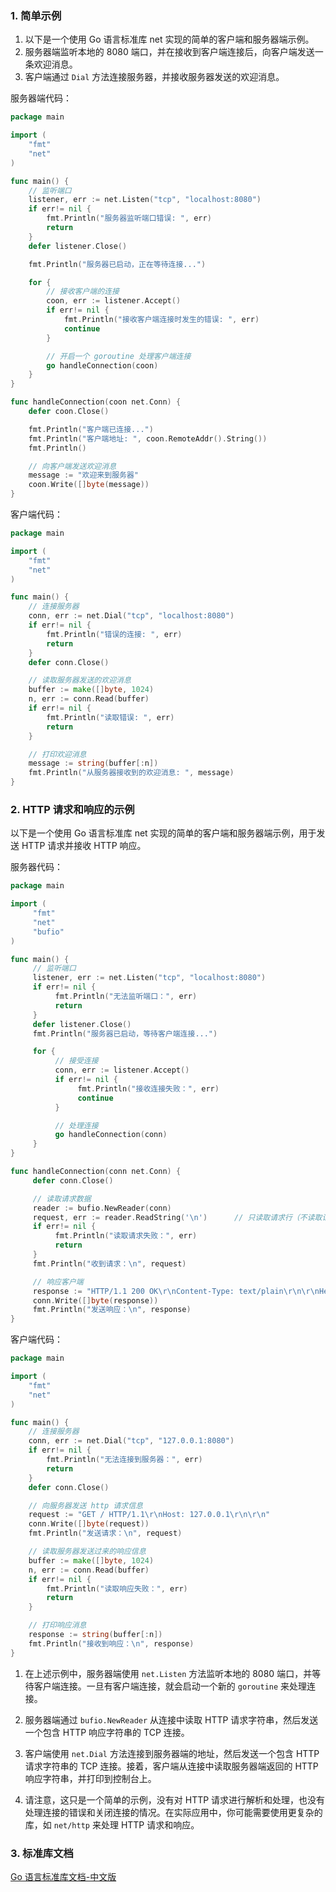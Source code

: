 ### 1. 简单示例
1. 以下是一个使用 Go 语言标准库 net 实现的简单的客户端和服务器端示例。
2. 服务器端监听本地的 8080 端口，并在接收到客户端连接后，向客户端发送一条欢迎消息。
3. 客户端通过 ```Dial``` 方法连接服务器，并接收服务器发送的欢迎消息。

服务器端代码：
```go
package main

import (
    "fmt"
    "net"
)

func main() {
    // 监听端口
    listener, err := net.Listen("tcp", "localhost:8080")
    if err!= nil {
        fmt.Println("服务器监听端口错误: ", err)
        return
    }
    defer listener.Close()

    fmt.Println("服务器已启动，正在等待连接...")

    for {
        // 接收客户端的连接
        coon, err := listener.Accept()
        if err!= nil {
            fmt.Println("接收客户端连接时发生的错误: ", err)
            continue
        }

        // 开启一个 goroutine 处理客户端连接
        go handleConnection(coon)
    }
}

func handleConnection(coon net.Conn) {
    defer coon.Close()

    fmt.Println("客户端已连接...")
    fmt.Println("客户端地址: ", coon.RemoteAddr().String())
    fmt.Println()

    // 向客户端发送欢迎消息
    message := "欢迎来到服务器"
    coon.Write([]byte(message))
}
```

客户端代码：
```go
package main

import (
    "fmt"
    "net"
)

func main() {
    // 连接服务器
    conn, err := net.Dial("tcp", "localhost:8080")
    if err!= nil {
        fmt.Println("错误的连接: ", err)
        return
    }
    defer conn.Close()

    // 读取服务器发送的欢迎消息
    buffer := make([]byte, 1024)
    n, err := conn.Read(buffer)
    if err!= nil {
        fmt.Println("读取错误: ", err)
        return
    }

    // 打印欢迎消息
    message := string(buffer[:n])
    fmt.Println("从服务器接收到的欢迎消息: ", message)
}
```


### 2. HTTP 请求和响应的示例
以下是一个使用 Go 语言标准库 net 实现的简单的客户端和服务器端示例，用于发送 HTTP 请求并接收 HTTP 响应。

服务器代码：
```go
package main

import (
     "fmt"
     "net"
     "bufio"
)

func main() {
     // 监听端口
     listener, err := net.Listen("tcp", "localhost:8080")
     if err!= nil {
          fmt.Println("无法监听端口：", err)
          return
     }
     defer listener.Close()
     fmt.Println("服务器已启动，等待客户端连接...")

     for {
          // 接受连接
          conn, err := listener.Accept()
          if err!= nil {
               fmt.Println("接收连接失败：", err)
               continue
          }

          // 处理连接
          go handleConnection(conn)
     }
}

func handleConnection(conn net.Conn) {
     defer conn.Close()

     // 读取请求数据
     reader := bufio.NewReader(conn)
     request, err := reader.ReadString('\n')      // 只读取请求行（不读取请求头和请求体）
     if err!= nil {
          fmt.Println("读取请求失败：", err)
          return
     }
     fmt.Println("收到请求：\n", request)

     // 响应客户端
     response := "HTTP/1.1 200 OK\r\nContent-Type: text/plain\r\n\r\nHello World"
     conn.Write([]byte(response))
     fmt.Println("发送响应：\n", response)
}
```

客户端代码：
```go
package main

import (
    "fmt"
    "net"
)

func main() {
    // 连接服务器
    conn, err := net.Dial("tcp", "127.0.0.1:8080")
    if err!= nil {
        fmt.Println("无法连接到服务器：", err)
        return
    }
    defer conn.Close()

    // 向服务器发送 http 请求信息
    request := "GET / HTTP/1.1\r\nHost: 127.0.0.1\r\n\r\n"
    conn.Write([]byte(request))
    fmt.Println("发送请求：\n", request)

    // 读取服务器发送过来的响应信息
    buffer := make([]byte, 1024)
    n, err := conn.Read(buffer)
    if err!= nil {
        fmt.Println("读取响应失败：", err)
        return
    }

    // 打印响应消息
    response := string(buffer[:n])
    fmt.Println("接收到响应：\n", response)
}
```

1. 在上述示例中，服务器端使用 ```net.Listen``` 方法监听本地的 8080 端口，并等待客户端连接。一旦有客户端连接，就会启动一个新的 ```goroutine``` 来处理连接。

2. 服务器端通过 ```bufio.NewReader``` 从连接中读取 HTTP 请求字符串，然后发送一个包含 HTTP 响应字符串的 TCP 连接。

3. 客户端使用 ```net.Dial``` 方法连接到服务器端的地址，然后发送一个包含 HTTP 请求字符串的 TCP 连接。接着，客户端从连接中读取服务器端返回的 HTTP 响应字符串，并打印到控制台上。

4. 请注意，这只是一个简单的示例，没有对 HTTP 请求进行解析和处理，也没有处理连接的错误和关闭连接的情况。在实际应用中，你可能需要使用更复杂的库，如 ```net/http``` 来处理 HTTP 请求和响应。


### 3. 标准库文档
[Go 语言标准库文档-中文版](https://studygolang.com/pkgdoc)